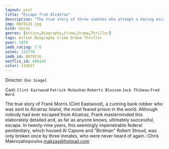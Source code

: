 ```yaml
---
layout: post
title: "Escape from Alcatraz"
description: "The true story of three inmates who attempt a daring escape from the infamous prison, Alcatraz Island. Although no one had managed to escape before, bank robber Frank Morris (Clint Eastwood) masterminded this elaborately detailed, and, as far as anyone knows, ultimately successful, escape. In twenty-nine years, this seemingly impenetrable federal penitentiary, which housed Al Capone and Birdman Robert Stroud, was only broken once by .."
img: 0079116.jpg
kind: movie
genres: [Action,Biography,Crime,Drama,Thriller]
tags: Action Biography Crime Drama Thriller 
year: 1979
imdb_rating: 7.6
votes: 115778
imdb_id: 0079116
netflix_id: 480144
color: 114b5f
---
```

Director: `Don Siegel`  

Cast: `Clint Eastwood` `Patrick McGoohan` `Roberts Blossom` `Jack Thibeau` `Fred Ward` 

The true story of Frank Morris (Clint Eastwood), a cunning bank robber who was sent to Alcatraz Island, the most feared prison in the world. Although nobody had ever escaped from Alcatraz, Frank masterminded this elaborately detailed and, as far as anyone knows, ultimately successful, escape. In twenty-nine years, this seemingly impenetrable federal penitentiary, which housed Al Capone and "Birdman" Robert Stroud, was only broken once by three inmates, who were never heard of again.::Chris Makrozahopoulos <makzax@hotmail.com>